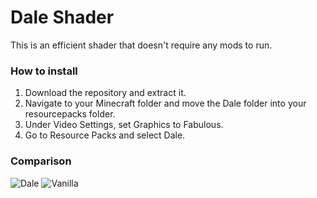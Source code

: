 # Dale Shader
This is an efficient shader that doesn't require any mods to run.

### How to install
1. Download the repository and extract it.
2. Navigate to your Minecraft folder and move the Dale folder into your resourcepacks folder.
3. Under Video Settings, set Graphics to Fabulous.
4. Go to Resource Packs and select Dale.

### Comparison
![Dale](https://user-images.githubusercontent.com/62495822/107152434-213b9400-6968-11eb-976c-39d344d3e71c.png)
![Vanilla](https://user-images.githubusercontent.com/62495822/107152435-239dee00-6968-11eb-9376-cc1c3b480555.png)
